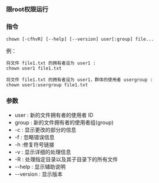 # 

### 限root权限运行
### 指令
```shell
chown [-cfhvR] [--help] [--version] user[:group] file...
```

例：
```shell
将文件 file1.txt 的拥有者设为 user1 :
chown user1 file1.txt

将文件 file1.txt 的拥有者设为 user1，群体的使用者 usergroup :
chown user1:usergroup file1.txt
```

### 参数
-   user : 新的文件拥有者的使用者 ID
-   group : 新的文件拥有者的使用者组(group)
-   -c : 显示更改的部分的信息
-   -f : 忽略错误信息
-   -h :修复符号链接
-   -v : 显示详细的处理信息
-   -R : 处理指定目录以及其子目录下的所有文件
-   --help : 显示辅助说明
-   --version : 显示版本
